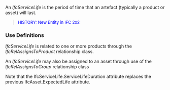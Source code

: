 An _IfcServiceLife_ is the period of time that an artefact (typically a product or asset) will last.

> <font color="#0000FF" size="-1">HISTORY: New Entity in IFC 2x2</font>

### Use Definitions
_IfcServiceLife_ is related to one or more products through the _IfcRelAssignsToProduct_ relationship class.

An _IfcServiceLife_ may also be assigned to an asset through use of the _IfcRelAssignsToGroup_ relationship class

Note that the IfcServiceLife.ServiceLifeDuration attribute replaces the previous IfcAsset.ExpectedLife attribute.